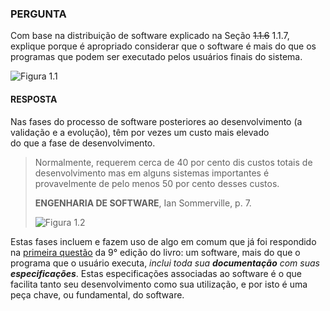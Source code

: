 ### PERGUNTA

Com base na distribuição de software explicado na Seção ~~1.1.6~~ 1.1.7, explique porque é apropriado considerar que o software é mais do que os programas que podem ser executado pelos usuários finais do sistema.

![Figura 1.1](https://pbs.twimg.com/media/D-lZEn9XoAIqbaF?format=png&name=360x360)

#### RESPOSTA

Nas fases do processo de software posteriores ao desenvolvimento (a validação e a evolução), têm por vezes um custo mais
elevado do que a fase de desenvolvimento.

> Normalmente, requerem cerca de 40 por cento dis custos totais de desenvolvimento mas em alguns sistemas importantes é provavelmente de pelo menos 50 por cento desses custos.
>
> **ENGENHARIA DE SOFTWARE**, Ian Sommerville, p. 7.
>
> ![Figura 1.2](https://pbs.twimg.com/media/D-lZEoCXUAAUuDN?format=jpg&name=large)

Estas fases incluem e fazem uso de algo em comum que já foi respondido na [primeira questão](https://github.com/Darlley/ExerciciosLivros/blob/master/tecnologia/engenhariadesoftware1/capitulo1/ex01.md) da 9° edição do livro: um software, mais do que o programa que o usuário executa, *inclui toda sua **documentação** com suas **especificações***. Estas especificações associadas ao software é o que facilita tanto seu desenvolvimento como sua utilização, e por isto é uma peça chave, ou fundamental, do software.
